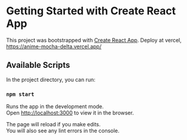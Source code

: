 # Getting Started with Create React App

This project was bootstrapped with [Create React App](https://github.com/facebook/create-react-app).
Deploy at vercel, https://anime-mocha-delta.vercel.app/

## Available Scripts

In the project directory, you can run:

### `npm start`

Runs the app in the development mode.\
Open [http://localhost:3000](http://localhost:3000) to view it in the browser.

The page will reload if you make edits.\
You will also see any lint errors in the console.